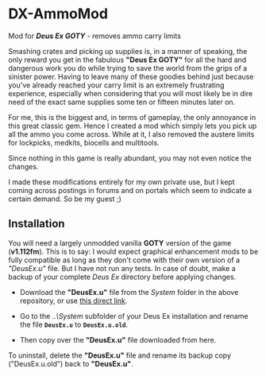 # DX-AmmoMod
Mod for ***Deus Ex GOTY*** - removes ammo carry limits

Smashing crates and picking up supplies is, in a manner of speaking, the only reward you get in the fabulous **"Deus Ex GOTY"** for all the hard and dangerous work you do while trying to save the world from the grips of a sinister power. Having to leave many of these goodies behind just because you've already reached your carry limit is an extremely frustrating experience, especially when considering that you will most likely be in dire need of the exact same supplies some ten or fifteen minutes later on. 

For me, this is the biggest and, in terms of gameplay, the only annoyance in this great classic gem. Hence I created a mod which simply lets you pick up all the ammo you come across. While at it, I also removed the austere limits for lockpicks, medkits, biocells and multitools.

Since nothing in this game is really abundant, you may not even notice the changes.

I made these modifications entirely for my own private use, but I kept coming across postings in forums and on portals which seem to indicate a certain demand. So be my guest ;)


## Installation

You will need a largely unmodded vanilla **GOTY** version of the game (**v1.112fm**). This is to say: I would expect graphical enhancement mods to be fully compatible as long as they don't come with their own version of a *"DeusEx.u"* file. But I have not run any tests. In case of doubt, make a backup of your complete *Deus Ex* directory before applying changes.

- Download the **"DeusEx.u"** file from the *System* folder in the above repository, or use [this direct link](https://github.com/philobyte/DX-AmmoMod/raw/master/System/DeusEx.u).

- Go to the *..\System* subfolder of your Deus Ex installation and rename the file **`DeusEx.u`** to **`DeusEx.u.old`**.

- Then copy over the **"DeusEx.u"** file downloaded from here. 


To uninstall, delete the **"DeusEx.u"** file and rename its backup copy ("DeusEx.u.old") back to **"DeusEx.u"**.
